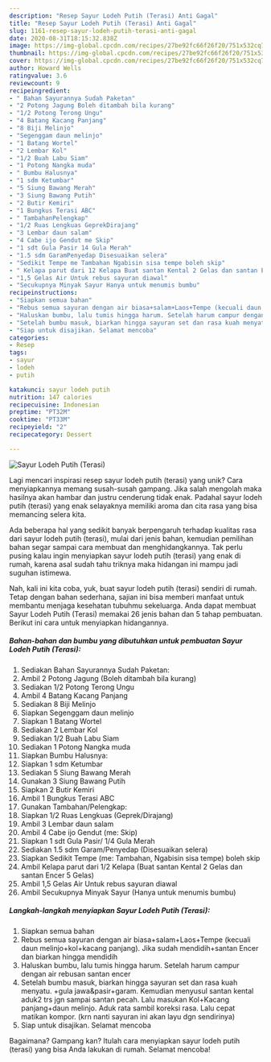 ```yaml
---
description: "Resep Sayur Lodeh Putih (Terasi) Anti Gagal"
title: "Resep Sayur Lodeh Putih (Terasi) Anti Gagal"
slug: 1161-resep-sayur-lodeh-putih-terasi-anti-gagal
date: 2020-08-31T18:15:32.838Z
image: https://img-global.cpcdn.com/recipes/27be92fc66f26f20/751x532cq70/sayur-lodeh-putih-terasi-foto-resep-utama.jpg
thumbnail: https://img-global.cpcdn.com/recipes/27be92fc66f26f20/751x532cq70/sayur-lodeh-putih-terasi-foto-resep-utama.jpg
cover: https://img-global.cpcdn.com/recipes/27be92fc66f26f20/751x532cq70/sayur-lodeh-putih-terasi-foto-resep-utama.jpg
author: Howard Wells
ratingvalue: 3.6
reviewcount: 9
recipeingredient:
- " Bahan Sayurannya Sudah Paketan"
- "2 Potong Jagung Boleh ditambah bila kurang"
- "1/2 Potong Terong Ungu"
- "4 Batang Kacang Panjang"
- "8 Biji Melinjo"
- "Segenggam daun melinjo"
- "1 Batang Wortel"
- "2 Lembar Kol"
- "1/2 Buah Labu Siam"
- "1 Potong Nangka muda"
- " Bumbu Halusnya"
- "1 sdm Ketumbar"
- "5 Siung Bawang Merah"
- "3 Siung Bawang Putih"
- "2 Butir Kemiri"
- "1 Bungkus Terasi ABC"
- " TambahanPelengkap"
- "1/2 Ruas Lengkuas GeprekDirajang"
- "3 Lembar daun salam"
- "4 Cabe ijo Gendut me Skip"
- "1 sdt Gula Pasir 14 Gula Merah"
- "1.5 sdm GaramPenyedap Disesuaikan selera"
- "Sedikit Tempe me Tambahan Ngabisin sisa tempe boleh skip"
- " Kelapa parut dari 12 Kelapa Buat santan Kental 2 Gelas dan santan Encer 5 Gelas"
- "1,5 Gelas Air Untuk rebus sayuran diawal"
- "Secukupnya Minyak Sayur Hanya untuk menumis bumbu"
recipeinstructions:
- "Siapkan semua bahan"
- "Rebus semua sayuran dengan air biasa+salam+Laos+Tempe (kecuali daun melinjo+kol+kacang panjang). Jika sudah mendidih+santan Encer dan biarkan hingga mendidih"
- "Haluskan bumbu, lalu tumis hingga harum. Setelah harum campur dengan air rebusan santan encer"
- "Setelah bumbu masuk, biarkan hingga sayuran set dan rasa kuah menyatu. +gula jawa&amp;pasir+garam. Kemudian menyusul santan kental aduk2 trs jgn sampai santan pecah. Lalu masukan Kol+Kacang panjang+daun melinjo. Aduk rata sambil koreksi rasa. Lalu cepat matikan kompor. (krn nanti sayuran ini akan layu dgn sendirinya)"
- "Siap untuk disajikan. Selamat mencoba"
categories:
- Resep
tags:
- sayur
- lodeh
- putih

katakunci: sayur lodeh putih 
nutrition: 147 calories
recipecuisine: Indonesian
preptime: "PT32M"
cooktime: "PT33M"
recipeyield: "2"
recipecategory: Dessert

---
```



![Sayur Lodeh Putih (Terasi)](https://img-global.cpcdn.com/recipes/27be92fc66f26f20/751x532cq70/sayur-lodeh-putih-terasi-foto-resep-utama.jpg)

Lagi mencari inspirasi resep sayur lodeh putih (terasi) yang unik? Cara menyiapkannya memang susah-susah gampang. Jika salah mengolah maka hasilnya akan hambar dan justru cenderung tidak enak. Padahal sayur lodeh putih (terasi) yang enak selayaknya memiliki aroma dan cita rasa yang bisa memancing selera kita.



Ada beberapa hal yang sedikit banyak berpengaruh terhadap kualitas rasa dari sayur lodeh putih (terasi), mulai dari jenis bahan, kemudian pemilihan bahan segar sampai cara membuat dan menghidangkannya. Tak perlu pusing kalau ingin menyiapkan sayur lodeh putih (terasi) yang enak di rumah, karena asal sudah tahu triknya maka hidangan ini mampu jadi suguhan istimewa.


Nah, kali ini kita coba, yuk, buat sayur lodeh putih (terasi) sendiri di rumah. Tetap dengan bahan sederhana, sajian ini bisa memberi manfaat untuk membantu menjaga kesehatan tubuhmu sekeluarga. Anda dapat membuat Sayur Lodeh Putih (Terasi) memakai 26 jenis bahan dan 5 tahap pembuatan. Berikut ini cara untuk menyiapkan hidangannya.

<!--inarticleads1-->

##### Bahan-bahan dan bumbu yang dibutuhkan untuk pembuatan Sayur Lodeh Putih (Terasi):

1. Sediakan  Bahan Sayurannya Sudah Paketan:
1. Ambil 2 Potong Jagung (Boleh ditambah bila kurang)
1. Sediakan 1/2 Potong Terong Ungu
1. Ambil 4 Batang Kacang Panjang
1. Sediakan 8 Biji Melinjo
1. Siapkan Segenggam daun melinjo
1. Siapkan 1 Batang Wortel
1. Sediakan 2 Lembar Kol
1. Sediakan 1/2 Buah Labu Siam
1. Sediakan 1 Potong Nangka muda
1. Siapkan  Bumbu Halusnya:
1. Siapkan 1 sdm Ketumbar
1. Sediakan 5 Siung Bawang Merah
1. Gunakan 3 Siung Bawang Putih
1. Siapkan 2 Butir Kemiri
1. Ambil 1 Bungkus Terasi ABC
1. Gunakan  Tambahan/Pelengkap:
1. Siapkan 1/2 Ruas Lengkuas (Geprek/Dirajang)
1. Ambil 3 Lembar daun salam
1. Ambil 4 Cabe ijo Gendut (me: Skip)
1. Siapkan 1 sdt Gula Pasir/ 1/4 Gula Merah
1. Sediakan 1.5 sdm Garam/Penyedap (Disesuaikan selera)
1. Siapkan Sedikit Tempe (me: Tambahan, Ngabisin sisa tempe) boleh skip
1. Ambil  Kelapa parut dari 1/2 Kelapa (Buat santan Kental 2 Gelas dan santan Encer 5 Gelas)
1. Ambil 1,5 Gelas Air Untuk rebus sayuran diawal
1. Ambil Secukupnya Minyak Sayur (Hanya untuk menumis bumbu)




<!--inarticleads2-->

##### Langkah-langkah menyiapkan Sayur Lodeh Putih (Terasi):

1. Siapkan semua bahan
1. Rebus semua sayuran dengan air biasa+salam+Laos+Tempe (kecuali daun melinjo+kol+kacang panjang). Jika sudah mendidih+santan Encer dan biarkan hingga mendidih
1. Haluskan bumbu, lalu tumis hingga harum. Setelah harum campur dengan air rebusan santan encer
1. Setelah bumbu masuk, biarkan hingga sayuran set dan rasa kuah menyatu. +gula jawa&amp;pasir+garam. Kemudian menyusul santan kental aduk2 trs jgn sampai santan pecah. Lalu masukan Kol+Kacang panjang+daun melinjo. Aduk rata sambil koreksi rasa. Lalu cepat matikan kompor. (krn nanti sayuran ini akan layu dgn sendirinya)
1. Siap untuk disajikan. Selamat mencoba




Bagaimana? Gampang kan? Itulah cara menyiapkan sayur lodeh putih (terasi) yang bisa Anda lakukan di rumah. Selamat mencoba!

